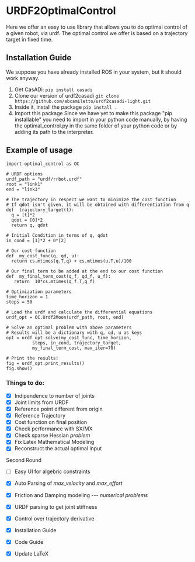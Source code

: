 # URDF2OptimalControl
Here we offer an easy to use library that allows you to do optimal control of a given robot, via urdf.
The optimal control we offer is based on a trajectory target in fixed time.

## Installation Guide
We suppose you have already installed ROS in your system, but it should work anyway.
1. Get CasADi: `pip install casadi`
2. Clone our version of urdf2casadi `git clone https://github.com/abcamiletto/urdf2casadi-light.git`
3. Inside it, install the package `pip install .`
4. Import this package
Since we have yet to make this package "pip installable" you need to import in your python code manually, by having the optimal_control.py in the same folder of your python code or by adding its path to the interpreter.

## Example of usage
```
import optimal_control as OC

# URDF options
urdf_path = "urdf/rrbot.urdf"
root = "link1"
end = "link3"

# The trajectory in respect we want to minimize the cost function
# If qdot isn't given, it will be obtained with differentiation from q
def  trajectory_target(t):
  q = [t]*2
  qdot = [0]*2  
  return q, qdot

# Initial Condition in terms of q, qdot
in_cond = [1]*2 + 0*[2]

# Our cost function 
def  my_cost_func(q, qd, u):
  return cs.mtimes(q.T,q) + cs.mtimes(u.T,u)/100

# Our final term to be added at the end to our cost function
def  my_final_term_cost(q_f, qd_f, u_f):
   return  10*cs.mtimes(q_f.T,q_f) 

# Optimization parameters
time_horizon = 1
steps = 50    

# Load the urdf and calculate the differential equations
urdf_opt = OC.Urdf2Moon(urdf_path, root, end)

# Solve an optimal problem with above parameters
# Results will be a dictionary with q, qd, u as keys
opt = urdf_opt.solve(my_cost_func, time_horizon,
          steps, in_cond, trajectory_target,
          my_final_term_cost, max_iter=70)
          
# Print the results! 
fig = urdf_opt.print_results()
fig.show()
```


### Things to do:

- [x] Indipendence to number of joints
- [x] Joint limits from URDF
- [x] Reference point different from origin
- [x] Reference Trajectory
- [x] Cost function on final position
- [x] Check performance with SX/MX
- [x] Check sparse Hessian *problem*
- [x] Fix Latex Mathematical Modeling
- [x] Reconstruct the actual optimal input

Second Round

- [ ] Easy UI for algebric constraints
- [x] Auto Parsing of *max_velocity* and *max_effort*
- [x] Friction and Damping modeling --- *numerical problems*
- [x] URDF parsing to get joint stiffness 
- [x] Control over trajectory derivative
- [x] Installation Guide
- [x] Code Guide 
- [x] Update LaTeX

